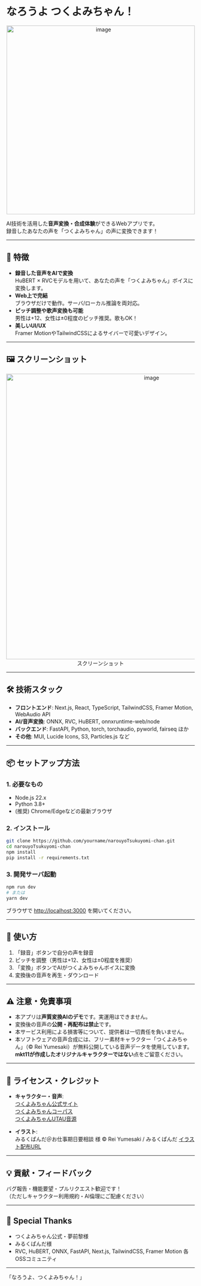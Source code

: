 # なろうよ つくよみちゃん！

<p align="center">
  <img width="503" alt="image" src="https://github.com/user-attachments/assets/f626e8a7-cc6f-459d-a081-79856c3eef4e" alt="つくよみちゃん" width="320"/>
</p>

AI技術を活用した**音声変換・合成体験**ができるWebアプリです。  
録音したあなたの声を「つくよみちゃん」の声に変換できます！

---

## 🚀 特徴

- **録音した音声をAIで変換**  
  HuBERT × RVCモデルを用いて、あなたの声を「つくよみちゃん」ボイスに変換します。
- **Web上で完結**  
  ブラウザだけで動作。サーバ/ローカル推論を両対応。
- **ピッチ調整や歌声変換も可能**  
  男性は+12、女性は±0程度のピッチ推奨。歌もOK！
- **美しいUI/UX**  
  Framer MotionやTailwindCSSによるサイバーで可愛いデザイン。

---

## 🖼️ スクリーンショット

<p align="center">
  <img width="761" alt="image" src="https://github.com/user-attachments/assets/5b53a5d2-14aa-45c5-a8a3-4d3c446319c2" width="480"/>
  スクリーンショット
</p>

---

## 🛠️ 技術スタック

- **フロントエンド**: Next.js, React, TypeScript, TailwindCSS, Framer Motion, WebAudio API
- **AI/音声変換**: ONNX, RVC, HuBERT, onnxruntime-web/node
- **バックエンド**: FastAPI, Python, torch, torchaudio, pyworld, fairseq ほか
- **その他**: MUI, Lucide Icons, S3, Particles.js など

---

## 📦 セットアップ方法

### 1. 必要なもの

- Node.js 22.x
- Python 3.8+
- (推奨) Chrome/Edgeなどの最新ブラウザ

### 2. インストール

```bash
git clone https://github.com/yourname/narouyoTsukuyomi-chan.git
cd narouyoTsukuyomi-chan
npm install
pip install -r requirements.txt
```

### 3. 開発サーバ起動

```bash
npm run dev
# または
yarn dev
```

ブラウザで [http://localhost:3000](http://localhost:3000) を開いてください。

---

## 🎤 使い方

1. 「録音」ボタンで自分の声を録音
2. ピッチを調整（男性は+12、女性は±0程度を推奨）
3. 「変換」ボタンでAIがつくよみちゃんボイスに変換
4. 変換後の音声を再生・ダウンロード

---

## ⚠️ 注意・免責事項

- 本アプリは**声質変換AIのデモ**です。実運用はできません。
- 変換後の音声の**公開・再配布は禁止**です。
- 本サービス利用による損害等について、提供者は一切責任を負いません。
- 本ソフトウェアの音声合成には、フリー素材キャラクター「つくよみちゃん」（© Rei Yumesaki）が無料公開している音声データを使用しています。**mkt11が作成したオリジナルキャラクターではない**点をご留意ください。

---

## 📝 ライセンス・クレジット

- **キャラクター・音声**:  
  [つくよみちゃん公式サイト](https://tyc.rei-yumesaki.net)    
  [つくよみちゃんコーパス](https://tyc.rei-yumesaki.net/material/corpus/)  
  [つくよみちゃんUTAU音源](https://tyc.rei-yumesaki.net/material/utau/)

- **イラスト**:  
  みるくぱんだ＠お仕事期日要相談 様   © Rei Yumesaki / みるくぱんだ
  [イラスト配布URL](https://drive.google.com/file/d/1f10JOmpR2w4Px4atoBvjMd-t6v5zDaV8/view?usp=sharing)

---

## 💡 貢献・フィードバック

バグ報告・機能要望・プルリクエスト歓迎です！  
（ただしキャラクター利用規約・AI倫理にご配慮ください）

---

## 🐾 Special Thanks

- つくよみちゃん公式・夢前黎様
- みるくぱんだ様
- RVC, HuBERT, ONNX, FastAPI, Next.js, TailwindCSS, Framer Motion 各OSSコミュニティ

---

「なろうよ、つくよみちゃん！」
